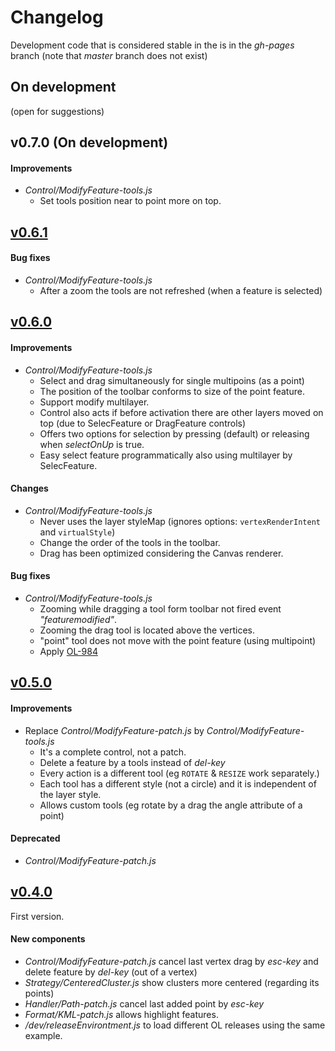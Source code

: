 Changelog
=========

Development code that is considered stable in the is in the *gh-pages* branch (note that *master* branch does not exist)


On development
--------------

(open for suggestions)


v0.7.0 (On development)
-----------------------

#### Improvements
 * *Control/ModifyFeature-tools.js*
   * Set tools position near to point more on top.


[v0.6.1](https://github.com/jorix/OL-Ragbag/tree/v0.6.1)
--------------------------------------------------------

#### Bug fixes
 * *Control/ModifyFeature-tools.js*
   * After a zoom the tools are not refreshed (when a feature is selected)


[v0.6.0](https://github.com/jorix/OL-Ragbag/tree/v0.6.0)
--------------------------------------------------------

#### Improvements
 * *Control/ModifyFeature-tools.js*
   * Select and drag simultaneously for single multipoins (as a point)
   * The position of the toolbar conforms to size of the point feature.
   * Support modify multilayer.
   * Control also acts if before activation there are other layers moved on top (due to SelecFeature or DragFeature controls)
   * Offers two options for selection by pressing (default) or releasing when *selectOnUp* is true.
   * Easy select feature programmatically also using multilayer by SelecFeature.

#### Changes
 * *Control/ModifyFeature-tools.js*
   * Never uses the layer styleMap (ignores options: `vertexRenderIntent` and `virtualStyle`)
   * Change the order of the tools in the toolbar.
   * Drag has been optimized considering the Canvas renderer.

#### Bug fixes
 * *Control/ModifyFeature-tools.js*
   * Zooming while dragging a tool form toolbar not fired event *"featuremodified"*.
   * Zooming the drag tool is located above the vertices.
   * "point" tool does not move with the point feature (using multipoint)
   * Apply [OL-984](https://github.com/openlayers/openlayers/pull/984)


[v0.5.0](https://github.com/jorix/OL-Ragbag/tree/v0.5.0)
--------------------------------------------------------

#### Improvements
 * Replace *Control/ModifyFeature-patch.js* by *Control/ModifyFeature-tools.js*
   * It's a complete control, not a patch.
   * Delete a feature by a tools instead of *del-key*
   * Every action is a different tool (eg `ROTATE` & `RESIZE` work separately.)
   * Each tool has a different style (not a circle) and it is independent of the layer style.
   * Allows custom tools (eg rotate by a drag the angle attribute of a point)

#### Deprecated
 * *Control/ModifyFeature-patch.js*


[v0.4.0](https://github.com/jorix/OL-Ragbag/tree/v0.4.0)
--------------------------------------------------------

First version.

#### New components
 * *Control/ModifyFeature-patch.js* cancel last vertex drag by *esc-key* and delete feature by *del-key* (out of a vertex)
 * *Strategy/CenteredCluster.js* show clusters more centered (regarding its points)
 * *Handler/Path-patch.js* cancel last added point by *esc-key*
 * *Format/KML-patch.js* allows highlight features.
 * */dev/releaseEnvirontment.js* to load different OL releases using the same example.
